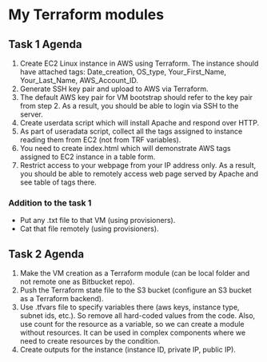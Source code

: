 # My Terraform modules

## Task 1 Agenda

1. Create EC2 Linux instance in AWS using Terraform. The instance should have attached tags: Date_creation, OS_type, Your_First_Name, Your_Last_Name, AWS_Account_ID.
2. Generate SSH key pair and upload to AWS via Terraform.
3. The default AWS key pair for VM bootstrap should refer to the key pair from step 2. As a result, you should be able to login via SSH to the server.
4. Create userdata script which will install Apache and respond over HTTP.
5. As part of useradata script, collect all the tags assigned to instance reading them from EC2 (not from TRF variables).
6. You need to create index.html which will demonstrate AWS tags assigned to EC2 instance in a table form.
7. Restrict access to your webpage from your IP address only. As a result, you should be able to remotely access web page served by Apache and see table of tags there.

### Addition to the task 1
- Put any .txt file to that VM (using provisioners).
- Cat that file remotely (using provisioners).

## Task 2 Agenda

1. Make the VM creation as a Terraform module (can be local folder and not remote one as Bitbucket repo).
2. Push the Terraform state file to the S3 bucket (configure an S3 bucket as a Terraform backend).
3.  Use .tfvars file to specify variables there (aws keys, instance type, subnet ids, etc.). So remove all hard-coded values from the code. Also, use count for the resource as a variable, so we can create a module without resources. It can be used in complex components where we need to create resources by the condition.
4. Create outputs for the instance (instance ID, private IP, public IP).



